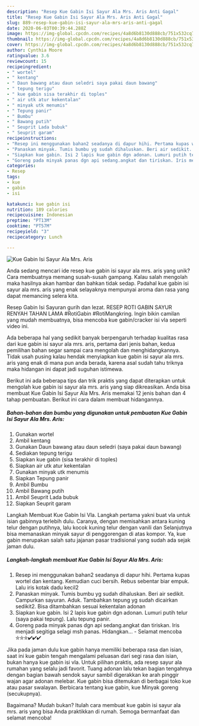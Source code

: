 ```yaml
---
description: "Resep Kue Gabin Isi Sayur Ala Mrs. Aris Anti Gagal"
title: "Resep Kue Gabin Isi Sayur Ala Mrs. Aris Anti Gagal"
slug: 889-resep-kue-gabin-isi-sayur-ala-mrs-aris-anti-gagal
date: 2020-06-03T00:39:44.288Z
image: https://img-global.cpcdn.com/recipes/4a8d6b8130d888cb/751x532cq70/kue-gabin-isi-sayur-ala-mrs-aris-foto-resep-utama.jpg
thumbnail: https://img-global.cpcdn.com/recipes/4a8d6b8130d888cb/751x532cq70/kue-gabin-isi-sayur-ala-mrs-aris-foto-resep-utama.jpg
cover: https://img-global.cpcdn.com/recipes/4a8d6b8130d888cb/751x532cq70/kue-gabin-isi-sayur-ala-mrs-aris-foto-resep-utama.jpg
author: Cynthia Moore
ratingvalue: 3.6
reviewcount: 15
recipeingredient:
- " wortel"
- " kentang"
- " Daun bawang atau daun seledri saya pakai daun bawang"
- " tepung terigu"
- " kue gabin sisa terakhir di toples"
- " air utk atur kekentalan"
- " minyak utk menumis"
- " Tepung panir"
- " Bumbu"
- " Bawang putih"
- " Seuprit Lada bubuk"
- " Seuprit garam"
recipeinstructions:
- "Resep ini menggunakan bahan2 seadanya di dapur hihi. Pertama kupas wortel dan kentang. Kemudian cuci bersih. Rebus sebentar biar empuk. Lalu iris kotak dadu kecil2"
- "Panaskan minyak. Tumis bumbu yg sudah dihaluskan. Beri air sedikit. Campurkan sayuran. Aduk. Tambahkan tepung yg sudah dicairkan sedikit2. Bisa ditambahkan sesuai kekentalan adonan"
- "Siapkan kue gabin. Isi 2 lapis kue gabin dgn adonan. Lumuri putih telur (saya pakai tepung). Lalu tepung panir."
- "Goreng pada minyak panas dgn api sedang.angkat dan tiriskan. Iris menjadi segitiga selagi msh panas. Hidangkan... Selamat mencoba ⛤⛤⛤✔✔✔"
categories:
- Resep
tags:
- kue
- gabin
- isi

katakunci: kue gabin isi 
nutrition: 189 calories
recipecuisine: Indonesian
preptime: "PT13M"
cooktime: "PT57M"
recipeyield: "3"
recipecategory: Lunch

---
```



![Kue Gabin Isi Sayur Ala Mrs. Aris](https://img-global.cpcdn.com/recipes/4a8d6b8130d888cb/751x532cq70/kue-gabin-isi-sayur-ala-mrs-aris-foto-resep-utama.jpg)

Anda sedang mencari ide resep kue gabin isi sayur ala mrs. aris yang unik? Cara membuatnya memang susah-susah gampang. Kalau salah mengolah maka hasilnya akan hambar dan bahkan tidak sedap. Padahal kue gabin isi sayur ala mrs. aris yang enak selayaknya mempunyai aroma dan rasa yang dapat memancing selera kita.

Resep Gabin Isi Sayuran gurih dan lezat. RESEP ROTI GABIN SAYUR RENYAH TAHAN LAMA #RotiGabin #RotiMangkring. Ingin bikin camilan yang mudah membuatnya, bisa mencoba kue gabin/cracker isi vla seperti video ini.

Ada beberapa hal yang sedikit banyak berpengaruh terhadap kualitas rasa dari kue gabin isi sayur ala mrs. aris, pertama dari jenis bahan, kedua pemilihan bahan segar sampai cara mengolah dan menghidangkannya. Tidak usah pusing kalau hendak menyiapkan kue gabin isi sayur ala mrs. aris yang enak di mana pun anda berada, karena asal sudah tahu triknya maka hidangan ini dapat jadi suguhan istimewa.


Berikut ini ada beberapa tips dan trik praktis yang dapat diterapkan untuk mengolah kue gabin isi sayur ala mrs. aris yang siap dikreasikan. Anda bisa membuat Kue Gabin Isi Sayur Ala Mrs. Aris memakai 12 jenis bahan dan 4 tahap pembuatan. Berikut ini cara dalam membuat hidangannya.

<!--inarticleads1-->

##### Bahan-bahan dan bumbu yang digunakan untuk pembuatan Kue Gabin Isi Sayur Ala Mrs. Aris:

1. Gunakan  wortel
1. Ambil  kentang
1. Gunakan  Daun bawang atau daun seledri (saya pakai daun bawang)
1. Sediakan  tepung terigu
1. Siapkan  kue gabin (sisa terakhir di toples)
1. Siapkan  air utk atur kekentalan
1. Gunakan  minyak utk menumis
1. Siapkan  Tepung panir
1. Ambil  Bumbu
1. Ambil  Bawang putih
1. Ambil  Seuprit Lada bubuk
1. Siapkan  Seuprit garam


Langkah Membuat Kue Gabin Isi Vla. Langkah pertama yakni buat vla untuk isian gabinnya terlebih dulu. Caranya, dengan memisahkan antara kuning telur dengan putihnya, lalu kocok kuning telur dengan vanili dan Selanjutnya bisa memanaskan minyak sayur di penggorengan di atas kompor. Ya, kue gabin merupakan salah satu jajanan pasar tradisional yang sudah ada sejak jaman dulu. 

<!--inarticleads2-->

##### Langkah-langkah membuat Kue Gabin Isi Sayur Ala Mrs. Aris:

1. Resep ini menggunakan bahan2 seadanya di dapur hihi. Pertama kupas wortel dan kentang. Kemudian cuci bersih. Rebus sebentar biar empuk. Lalu iris kotak dadu kecil2
1. Panaskan minyak. Tumis bumbu yg sudah dihaluskan. Beri air sedikit. Campurkan sayuran. Aduk. Tambahkan tepung yg sudah dicairkan sedikit2. Bisa ditambahkan sesuai kekentalan adonan
1. Siapkan kue gabin. Isi 2 lapis kue gabin dgn adonan. Lumuri putih telur (saya pakai tepung). Lalu tepung panir.
1. Goreng pada minyak panas dgn api sedang.angkat dan tiriskan. Iris menjadi segitiga selagi msh panas. Hidangkan... - Selamat mencoba ⛤⛤⛤✔✔✔


Jika pada jaman dulu kue gabin hanya memiliki beberapa rasa dan isian, saat ini kue gabin tengah mengalami peluasan dari segi rasa dan isian, bukan hanya kue gabin isi vla. Untuk pilihan praktis, ada resep sayur ala rumahan yang selalu jadi favorit. Tuang adonan lalu tekan bagian tengahnya dengan bagian bawah sendok sayur sambil digerakkan ke arah pinggir wajan agar adonan melebar. Kue gabin bisa ditemukan di berbagai toko kue atau pasar swalayan. Berbicara tentang kue gabin, kue Minyak goreng (secukupnya). 

Bagaimana? Mudah bukan? Itulah cara membuat kue gabin isi sayur ala mrs. aris yang bisa Anda praktikkan di rumah. Semoga bermanfaat dan selamat mencoba!
